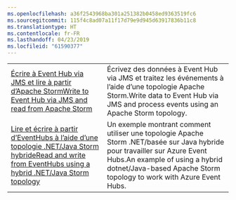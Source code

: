 ```yaml
---
ms.openlocfilehash: a36f2543968ba301a251382b0458ed9363519fc6
ms.sourcegitcommit: 115f4c8ad07a11f17d79e9d945d63917836b11c8
ms.translationtype: HT
ms.contentlocale: fr-FR
ms.lasthandoff: 04/23/2019
ms.locfileid: "61590377"
---
```

|  |  |
|---------|---------|
| <span data-ttu-id="82751-101">[Écrire à Event Hub via JMS et lire à partir d’Apache Storm][1]</span><span class="sxs-lookup"><span data-stu-id="82751-101">[Write to Event Hub via JMS and read from Apache Storm][1]</span></span> | <span data-ttu-id="82751-102">Écrivez des données à Event Hub via JMS et traitez les événements à l’aide d’une topologie Apache Storm.</span><span class="sxs-lookup"><span data-stu-id="82751-102">Write data to Event Hub via JMS and process events using an Apache Storm topology.</span></span> 
| <span data-ttu-id="82751-103">[Lire et écrire à partir d’EventHubs à l’aide d’une topologie .NET/Java Storm hybride][2]</span><span class="sxs-lookup"><span data-stu-id="82751-103">[Read and write from EventHubs using a hybrid .NET/Java Storm topology][2]</span></span> | <span data-ttu-id="82751-104">Un exemple montrant comment utiliser une topologie Apache Storm .NET/basée sur Java hybride pour travailler sur Azure Event Hubs.</span><span class="sxs-lookup"><span data-stu-id="82751-104">An example of using a hybrid dotnet/Java-based Apache Storm topology to work with Azure Event Hubs.</span></span>

[1]: https://azure.microsoft.com/resources/samples/event-hubs-java-storm-sender-jms-receiver/
[2]: https://azure.microsoft.com/resources/samples/hdinsight-dotnet-java-storm-eventhub/
